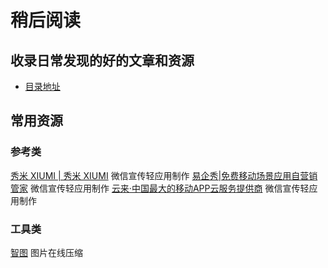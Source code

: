稍后阅读
======

## 收录日常发现的好的文章和资源

- [目录地址](https://github.com/suning-wireless/Pocket/issues)


## 常用资源

### 参考类

[秀米 XIUMI | 秀米 XIUMI](http://xiumi.us/) 微信宣传轻应用制作
[易企秀|免费移动场景应用自营销管家](http://eqxiu.com/#/home) 微信宣传轻应用制作
[云来·中国最大的移动APP云服务提供商](http://www.liveapp.cn/) 微信宣传轻应用制作

### 工具类

[智图](http://image.tencent.com/) 图片在线压缩
